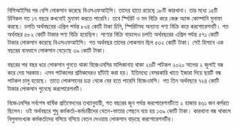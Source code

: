 বিসিআইসির পর বেশি লোকসান করেছে বিএসএফআইসি। তাদের হাতে রয়েছে ১৮টি কারখানা। তার মধ্যে ১৫টি চিনিকল গত ১৭ বছরে কখনোই মুনাফা করতে পারেনি। তবে স্পিরিট ও মদ বিক্রি করে কেরু অ্যান্ড কোম্পানি মুনাফা করছে। চলতি অর্থবছরের এপ্রিল পর্যন্ত ৮০৪ কোটি টাকা চিনি, স্পিরিটসহ অন্যান্য পণ্য বিক্রি করে করপোরেশনটি। গত অর্থবছর ৫৮২ কোটি টাকার পণ্য বিক্রি হয়েছিল। পণ্যের বিক্রি বাড়লেও চলতি অর্থবছরের এপ্রিল পর্যন্ত ৫৭১ কোটি টাকার লোকসান করেছে বিএসএফআইসি। গত অর্থবছর তাদের লোকসান ছিল ৫৩২ কোটি টাকা। সেই হিসাবে এক বছরের ব্যবধানে লোকসান বেড়েছে ৩৯ কোটি টাকা।

বছরের পর বছর ধরে লোকসান গুনতে থাকা বিজেএমসির মালিকানায় থাকা ২৬টি পাটকল ২০২০ সালের ২ জুলাই বন্ধ করে দেয় সরকার। এসব পাটকলের শ্রমিকদেরও ছাঁটাই করা হয়। ইতিমধ্যে বেসরকারি খাতে ইজারা দিয়ে ছয়টি বন্ধ পাটকল চালু হয়েছে। তাতে লোকসানের চক্র থেকে বের হতে পারেনি বিজেএমসি। গত তিন অর্থবছরে ৭২৪ কোটি টাকার লোকসান গুনেছে করপোরেশনটি।

বিজেএমসির সর্বশেষ বার্ষিক প্রতিবেদনের তথ্যানুযায়ী, গত বছরের জুন পর্যন্ত করপোরেশনটিতে ২ হাজার ৪৬১ জন কর্মরত ছিলেন। ওই অর্থবছরে শুধু কর্মকর্তা-কর্মচারীদের বেতন-ভাতার পেছনে ব্যয় হয় ১৩৯ কোটি টাকা। কারখানা বন্ধ থাকলে বিপুলসংখ্যক কর্মকর্তাদের বসিয়ে বসিয়ে বেতন দেওয়ায় লোকসান বাড়ছে করপোরেশনটির।

